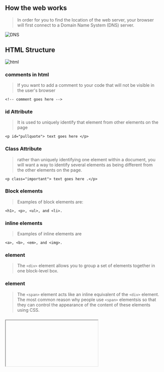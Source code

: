 ## How the web works

> In order for you to find the location of the web server, your browser will first connect
to a Domain Name System (DNS) server.

![DNS](https://www.seobility.net/en/wiki/images/d/d0/DNS-Server.png)

## HTML Structure

![html](https://www.jaimebutler.ch/jb-edit/wp-content/uploads/2014/07/Basic-HTML.png)

### comments in html

>If you want to add a comment to your code that will not be visible in the user's browser

~~~~
<!-- comment goes here -->
~~~~
### id Attribute

>It is used to uniquely identify that element from other elements on the page

~~~~
<p id="pullquote"> text goes here </p>
~~~~

### Class Attribute

>rather than uniquely identifying one element within a document, you will want a way to identify several elements as being different from the other elements on the page.

~~~~
<p class="important"> text goes here .</p>
~~~~

### Block elements 
>Examples of block elements are:
~~~~
<h1>, <p>, <ul>, and <li>.
~~~~

### inline elements

>Examples of inline elements are
~~~~
<a>, <b>, <em>, and <img>.
~~~~

### <div> element

> The `<div>` element allows you to group a set of elements together in one block-level box.

### <span> element 

>The `<span>` element acts like an inline equivalent of the `<div>`
element. 
The most common reason why people use `<span>` elementsis so that they can control the
appearance of the content of these elements using CSS.

### <iframe> element
> An inline frame is used to embed another document within the current HTML document.

### <meta> element
>The `<meta>` element lives inside the `<head>` element and contains information about that
web page.

### escape characters

> Escape characters are used to include special characters in your pages such as <, >, and ©.

## HTML5 

>html5 structure

![struct](https://miro.medium.com/max/393/1*ek7GdyA4kQly94xeShMSGg.png)

> html5 new elements

![new](https://codebridgeplus.com/wp-content/uploads/html5-new.jpg)

# How to approach building a website

> ## top main things to focus at are:

>1. Foucs on the taget audience.
>2. ask waht are the audience needs.
>3. focus on how to represent important information to your audience.
>4. how to get your audience back again.
>5. plane your site structure by using sites maps.
>6. organize your site information  by using wireframes, for each page.
>7. good website design helps your audience understand what your website about.
>8. use sizes,colors styles to diffirentiate between information.


# Javascript

> JavaScript is a programming language that can be used to modify website content and make it behave in different ways in response to a user's actions. Common uses for JavaScript include confirmation boxes, calls-to-action, and adding new identities to existing information

## writing a script steps
> A script is a series of instructions that the computer can follow in order to achieve a goal.

![ssteps](https://images.slideplayer.com/25/7703962/slides/slide_2.jpg)

## object and properties

![oop](https://cdn.ttgtmedia.com/rms/onlineimages/whatis-object_oriented_programming_half_column_mobile.png)

### Objects

> JavaScript objects are containers for named values called properties, events or methods.

### Methods

>The code for a method can contain lots of
instructions that together represent one task.

### Events

>When a specific event happens, that event can be
used to trigger a specific section of the code.

## The Document Object

>Using the document object, you can access and change what content
users see on the page and respond to how they interact with it.

![dom](https://www.w3schools.com/js/pic_htmltree.gif)

## How a browser sees a web page.

![render](https://encrypted-tbn0.gstatic.com/images?q=tbn%3AANd9GcSEhMRLoFv3-9on1Mrh5RMmmr2qS5fbi2p4QE8DOnLIOR8-cdDO&usqp=CAU)



## progresive enhancment

>These three layers form the basis of a popular approach to building web pages called
progressive enhancement.

![pe](https://blog.teamtreehouse.com/wp-content/uploads/2014/11/progressive-enhancement.png)

## The <script> tag

> The `<script>`tag is used to define a script (JavaScript).
  The `<script>` element either contains scripting statements, or it points to an external script file through the `src` attribute.